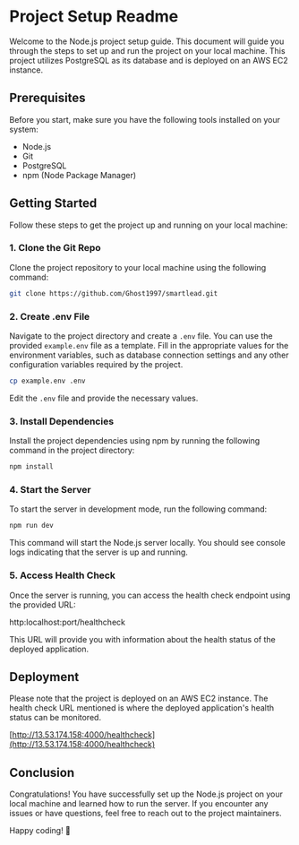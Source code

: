 # Project Setup Readme

Welcome to the Node.js project setup guide. This document will guide you through the steps to set up and run the project on your local machine. This project utilizes PostgreSQL as its database and is deployed on an AWS EC2 instance.

## Prerequisites

Before you start, make sure you have the following tools installed on your system:

- Node.js
- Git
- PostgreSQL
- npm (Node Package Manager)

## Getting Started

Follow these steps to get the project up and running on your local machine:

### 1. Clone the Git Repo

Clone the project repository to your local machine using the following command:

```bash
git clone https://github.com/Ghost1997/smartlead.git
```



### 2. Create .env File

Navigate to the project directory and create a `.env` file. You can use the provided `example.env` file as a template. Fill in the appropriate values for the environment variables, such as database connection settings and any other configuration variables required by the project.

```bash
cp example.env .env
```

Edit the `.env` file and provide the necessary values.

### 3. Install Dependencies

Install the project dependencies using npm by running the following command in the project directory:

```bash
npm install
```

### 4. Start the Server

To start the server in development mode, run the following command:

```bash
npm run dev
```

This command will start the Node.js server locally. You should see console logs indicating that the server is up and running.

### 5. Access Health Check

Once the server is running, you can access the health check endpoint using the provided URL:

http:localhost:port/healthcheck

This URL will provide you with information about the health status of the deployed application.

## Deployment

Please note that the project is deployed on an AWS EC2 instance. The health check URL mentioned is where the deployed application's health status can be monitored.

[http://13.53.174.158:4000/healthcheck](http://13.53.174.158:4000/healthcheck)

## Conclusion

Congratulations! You have successfully set up the Node.js project on your local machine and learned how to run the server. If you encounter any issues or have questions, feel free to reach out to the project maintainers.

Happy coding! 🚀
